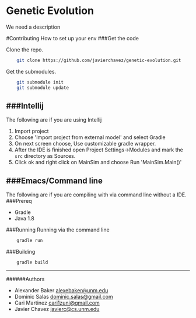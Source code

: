 # Genetic Evolution
We need a description

#Contributing
How to set up your env
###Get the code

Clone the repo.
```bash
    git clone https://github.com/javierchavez/genetic-evolution.git
```

Get the submodules.
```bash
    git submodule init
    git submodule update
```

###Intellij
---
The following are if you are using Intellij

1.    Import project
2.    Choose 'Import project from external model' and select Gradle
3.    On next screen choose, Use customizable gradle wrapper.
4.    After the IDE is finished open Project Settings->Modules and
mark the `src` directory as Sources.
5.    Click ok and right click on MainSim and choose Run 'MainSim.Main()'

###Emacs/Command line
---
The following are if you are compiling with via command line without a IDE.
###Prereq
*    Gradle
*    Java 1.8

###Running
Running via the command line
```bash
    gradle run
```

###Building
```bash
    gradle build
```


---
######Authors
- Alexander Baker <alexebaker@unm.edu>
- Dominic Salas <dominic.salas@gmail.com>
- Cari Martinez <cari1zuni@gmail.com>
- Javier Chavez <javierc@cs.unm.edu>

